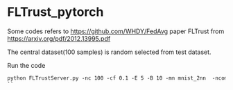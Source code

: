 # FLTrust_pytorch
Some codes refers to https://github.com/WHDY/FedAvg
paper FLTrust from https://arxiv.org/pdf/2012.13995.pdf

The central dataset(100 samples) is random selected from test dataset.

Run the code

```asp
python FLTrustServer.py -nc 100 -cf 0.1 -E 5 -B 10 -mn mnist_2nn  -ncomm 1000 -iid 0 -lr 0.01 -vf 20 -g 0
``
